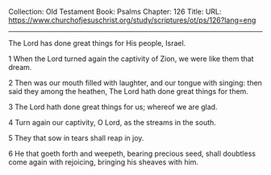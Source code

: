Collection: Old Testament
Book: Psalms
Chapter: 126
Title: 
URL: https://www.churchofjesuschrist.org/study/scriptures/ot/ps/126?lang=eng

---

The Lord has done great things for His people, Israel.

1 When the Lord turned again the captivity of Zion, we were like them that dream.

2 Then was our mouth filled with laughter, and our tongue with singing: then said they among the heathen, The Lord hath done great things for them.

3 The Lord hath done great things for us; whereof we are glad.

4 Turn again our captivity, O Lord, as the streams in the south.

5 They that sow in tears shall reap in joy.

6 He that goeth forth and weepeth, bearing precious seed, shall doubtless come again with rejoicing, bringing his sheaves with him.

